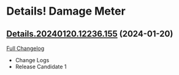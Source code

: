 # Details! Damage Meter

## [Details.20240120.12236.155](https://github.com/Tercioo/Details-Damage-Meter/tree/Details.20240120.12236.155) (2024-01-20)
[Full Changelog](https://github.com/Tercioo/Details-Damage-Meter/compare/Details.20240117.12222.155...Details.20240120.12236.155) 

- Change Logs  
- Release Candidate 1  
